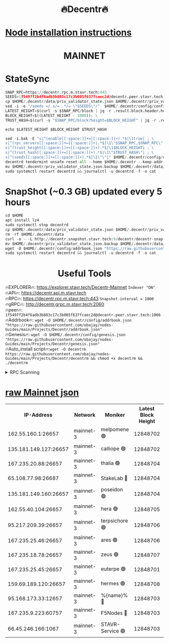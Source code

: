 <h1 align="center"> 🔥Decentr🔥</h1>

[Node installation instructions](https://github.com/obajay/nodes-Guides/tree/main/Projects/Decentr)
=
<h1 align="center"> MAINNET</h1>

# StateSync
```python
SNAP_RPC=https://decentr.rpc.m.stavr.tech:443
SEEDS=1f5497f2b4f6adb3b803c17c3b005f637fcaec2d@decentr.peer.stavr.tech:1066
cp $HOME/.decentr/data/priv_validator_state.json $HOME/.decentr/priv_validator_state.json.backup
sed -i -e "/seeds =/ s/= .*/= \"$SEEDS\"/"  $HOME/.decentr/config/config.toml
LATEST_HEIGHT=$(curl -s $SNAP_RPC/block | jq -r .result.block.header.height); \
BLOCK_HEIGHT=$((LATEST_HEIGHT - 1000)); \
TRUST_HASH=$(curl -s "$SNAP_RPC/block?height=$BLOCK_HEIGHT" | jq -r .result.block_id.hash)

echo $LATEST_HEIGHT $BLOCK_HEIGHT $TRUST_HASH

sed -i.bak -E "s|^(enable[[:space:]]+=[[:space:]]+).*$|\1true| ; \
s|^(rpc_servers[[:space:]]+=[[:space:]]+).*$|\1\"$SNAP_RPC,$SNAP_RPC\"| ; \
s|^(trust_height[[:space:]]+=[[:space:]]+).*$|\1$BLOCK_HEIGHT| ; \
s|^(trust_hash[[:space:]]+=[[:space:]]+).*$|\1\"$TRUST_HASH\"| ; \
s|^(seeds[[:space:]]+=[[:space:]]+).*$|\1\"\"|" $HOME/.decentr/config/config.toml
decentrd tendermint unsafe-reset-all --home $HOME/.decentr --keep-addr-book
mv $HOME/.decentr/priv_validator_state.json.backup $HOME/.decentr/data/priv_validator_state.json
sudo systemctl restart decentrd && journalctl -u decentrd -f -o cat
```
# SnapShot (~0.3 GB) updated every 5 hours
```python
cd $HOME
apt install lz4
sudo systemctl stop decentrd
cp $HOME/.decentr/data/priv_validator_state.json $HOME/.decentr/priv_validator_state.json.backup
rm -rf $HOME/.decentr/data
curl -o - -L http://decentr.snapshot.stavr.tech:9/decentr/decentr-snap.tar.lz4 | lz4 -c -d - | tar -x -C $HOME/.decentr --strip-components 2
mv $HOME/.decentr/priv_validator_state.json.backup $HOME/.decentr/data/priv_validator_state.json
wget -O $HOME/.decentr/config/addrbook.json "https://raw.githubusercontent.com/obajay/nodes-Guides/main/Projects/Decentr/addrbook.json"
sudo systemctl restart decentrd && journalctl -u decentrd -f -o cat
```

 <h1 align="center"> Useful Tools</h1>

🔥EXPLORER🔥:     https://explorer.stavr.tech/Decentr-Mainnet        `Indexer "ON"` \
🔥API🔥:          https://decentr.api.m.stavr.tech \
🔥RPC🔥:          https://decentr.rpc.m.stavr.tech:443              `Snapshot-interval = 1000` \
🔥gRPC🔥:         http://decentr.grpc.m.stavr.tech:2060 \
🔥peer🔥:         `1f5497f2b4f6adb3b803c17c3b005f637fcaec2d@decentr.peer.stavr.tech:1066` \
🔥Addrbook🔥:  `wget -O $HOME/.decentr/config/addrbook.json "https://raw.githubusercontent.com/obajay/nodes-Guides/main/Projects/Decentr/addrbook.json"` \
🔥Genesis🔥:  `wget -O $HOME/.decentr/config/genesis.json "https://raw.githubusercontent.com/obajay/nodes-Guides/main/Projects/Decentr/genesis.json"` \
🔥Auto_install script🔥:`wget -O decentrm https://raw.githubusercontent.com/obajay/nodes-Guides/main/Projects/Decentr/decentrm && chmod +x decentrm && ./decentrm`

<details>
<summary>RPC Scanning</summary>

<h2 align="center"> We scan nodes in real time every 4 hours. And we provide the final result of RPC endpoints.
We cannot influence the operation of these nodes in any way. </h2>


```python
If Voting Power is higher than 0 --> then the Node is a validator of the network and may be subject to attack and be a potential threat to the chain.
```
```python
We marked such validators with a red symbol
```

</details>

[raw Mainnet json](https://rpc-check.decentrm.stavr.tech/decentrm/rpc-decentrm-result.json)
=



<table><tr><th>IP-Address</th><th>Network</th><th>Moniker</th><th>Latest Block Height</th><th>Earliest Block Height</th><th>Catching Up</th><th>Tx Index</th><th>Voting Power</th><th>Scan Time</th></tr><tr><td>162.55.160.1:26657</td><td>mainnet-3</td><td>melpomene 🟢</td><td>12848702</td><td>1688950</td><td>False</td><td>on</td><td>0</td><td>2024-02-12T00:47:43.836809166UTC</td></tr><tr><td>135.181.149.127:26657</td><td>mainnet-3</td><td>calliope 🟢</td><td>12848702</td><td>1688950</td><td>False</td><td>on</td><td>0</td><td>2024-02-12T00:47:46.244271100UTC</td></tr><tr><td>167.235.20.88:26657</td><td>mainnet-3</td><td>thalia 🟢</td><td>12848704</td><td>1688950</td><td>False</td><td>on</td><td>0</td><td>2024-02-12T00:47:52.158637499UTC</td></tr><tr><td>65.108.77.98:26687</td><td>mainnet-3</td><td>StakeLab 🔴</td><td>12848704</td><td>1688950</td><td>False</td><td>on</td><td>5642336</td><td>2024-02-12T00:47:52.585177953UTC</td></tr><tr><td>135.181.149.160:26657</td><td>mainnet-3</td><td>poseidon 🟢</td><td>12848704</td><td>1688950</td><td>False</td><td>on</td><td>0</td><td>2024-02-12T00:47:57.420474022UTC</td></tr><tr><td>162.55.40.104:26657</td><td>mainnet-3</td><td>hera 🟢</td><td>12848705</td><td>1688950</td><td>False</td><td>on</td><td>0</td><td>2024-02-12T00:47:59.732377665UTC</td></tr><tr><td>95.217.209.39:26657</td><td>mainnet-3</td><td>terpsichore 🟢</td><td>12848706</td><td>1688950</td><td>False</td><td>on</td><td>0</td><td>2024-02-12T00:48:06.216954470UTC</td></tr><tr><td>167.235.25.46:26657</td><td>mainnet-3</td><td>ares 🟢</td><td>12848706</td><td>1688950</td><td>False</td><td>on</td><td>0</td><td>2024-02-12T00:48:08.596911391UTC</td></tr><tr><td>167.235.18.78:26657</td><td>mainnet-3</td><td>zeus 🟢</td><td>12848707</td><td>1688950</td><td>False</td><td>on</td><td>0</td><td>2024-02-12T00:48:10.973359364UTC</td></tr><tr><td>167.235.25.45:26657</td><td>mainnet-3</td><td>euterpe 🟢</td><td>12848701</td><td>1688950</td><td>False</td><td>on</td><td>0</td><td>2024-02-12T00:48:13.253174401UTC</td></tr><tr><td>159.69.189.120:26657</td><td>mainnet-3</td><td>hermes 🟢</td><td>12848708</td><td>1688950</td><td>False</td><td>on</td><td>0</td><td>2024-02-12T00:48:15.599086840UTC</td></tr><tr><td>95.168.173.33:12657</td><td>mainnet-3</td><td>%{name}% 🔴</td><td>12848703</td><td>8964001</td><td>False</td><td>on</td><td>4263570</td><td>2024-02-12T00:47:47.535508719UTC</td></tr><tr><td>167.235.9.223:60757</td><td>mainnet-3</td><td>F5Nodes 🔴</td><td>12848703</td><td>12380001</td><td>False</td><td>off</td><td>562</td><td>2024-02-12T00:47:47.814800888UTC</td></tr><tr><td>66.45.246.166:1067</td><td>mainnet-3</td><td>STAVR-Service 🟢</td><td>12848703</td><td>12846001</td><td>False</td><td>on</td><td>0</td><td>2024-02-12T00:47:46.957218069UTC</td></tr></table>
